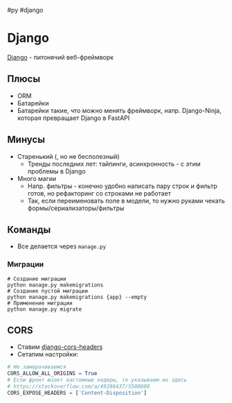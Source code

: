 #py #django 

# Django

[Django](https://www.djangoproject.com) - питонячий веб-фреймворк

## Плюсы

- ORM
- Батарейки
- Батарейки такие, что можно менять фреймворк, напр. Django-Ninja, которая превращает Django в FastAPI

## Минусы

- Старенький (, но не бесполезный)
    - Тренды последних лет: тайпинги, асинхронность - с этим проблемы в Django
- Много магии
    - Напр. фильтры - конечно удобно написать пару строк и фильтр готов, но рефакторинг со строками не работает
    - Так, если переименовать поле в модели, то нужно руками чекать формы/сериализаторы/фильтры

## Команды

- Все делается через `manage.py`

### Миграции

```shell
# Создание миграции
python manage.py makemigrations
# Создание пустой миграции
python manage.py makemigrations {app} --empty
# Применение миграции
python manage.py migrate
```

## CORS

- Ставим [django-cors-headers](https://pypi.org/project/django-cors-headers/)
- Сетапим настройки:

```python
# Не заморачиваемся
CORS_ALLOW_ALL_ORIGINS = True
# Если фронт юзает кастомные хедеры, то указываем их здесь
# https://stackoverflow.com/a/49286437/5500609
CORS_EXPOSE_HEADERS = ['Content-Disposition']
```
